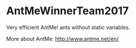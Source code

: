 # AntMeWinnerTeam2017
Very efficient AntMe! ants without static variables.

More about AntMe: http://www.antme.net/en/
